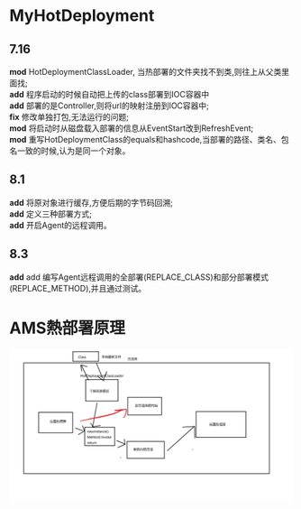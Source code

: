 # MyHotDeployment

## 7.16
**mod** HotDeploymentClassLoader, 当热部署的文件夹找不到类,则往上从父类里面找;<br>
**add** 程序启动的时候自动把上传的class部署到IOC容器中<br>
**add** 部署的是Controller,则将url的映射注册到IOC容器中;<br>
**fix** 修改单独打包,无法运行的问题;<br>
**mod** 将启动时从磁盘载入部署的信息从EventStart改到RefreshEvent;<br>
**mod** 重写HotDeploymentClass的equals和hashcode,当部署的路径、类名、包名一致的时候,认为是同一个对象。<br>

## 8.1
**add** 将原对象进行缓存,方便后期的字节码回溯;<br>
**add** 定义三种部署方式;<br>
**add** 开启Agent的远程调用。<br>

## 8.3
**add** add 编写Agent远程调用的全部署(REPLACE_CLASS)和部分部署模式(REPLACE_METHOD),并且通过测试。<br>

<h1>AMS熱部署原理</h1>
<img src="./img/热部署.png">